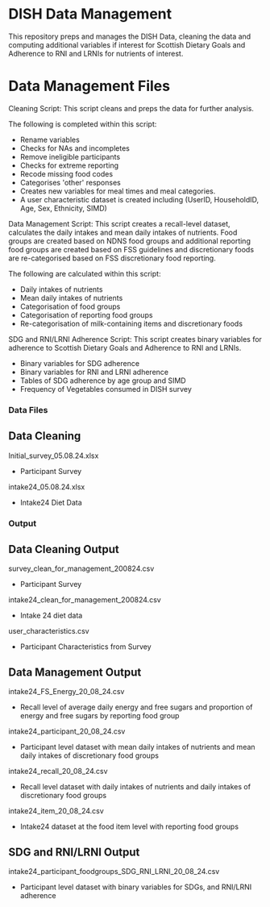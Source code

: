 # DISH Data Management 

This repository preps and manages the DISH Data, cleaning the data and computing additional variables if interest for Scottish Dietary Goals and Adherence to RNI and LRNIs for nutrients of interest. 

# Data Management Files
Cleaning Script: This script cleans and preps the data for further analysis.

The following is completed within this script: 
- Rename variables
- Checks for NAs and incompletes
- Remove ineligible participants
- Checks for extreme reporting
- Recode missing food codes
- Categorises 'other' responses
- Creates new variables for meal times and meal categories.
- A user characteristic dataset is created including (UserID, HouseholdID, Age, Sex, Ethnicity, SIMD)

Data Management Script: This script creates a recall-level dataset, calculates the daily intakes and mean daily intakes of nutrients. Food groups are created based on NDNS food groups and additional reporting food groups are created based on FSS guidelines and discretionary foods are re-categorised based on FSS discretionary food reporting. 

The following are calculated within this script:
- Daily intakes of nutrients
- Mean daily intakes of nutrients
- Categorisation of food groups
- Categorisation of reporting food groups
- Re-categorisation of milk-containing items and discretionary foods

SDG and RNI/LRNI Adherence Script: This script creates binary variables for adherence to Scottish Dietary Goals and Adherence to RNI and LRNIs. 

- Binary variables for SDG adherence
- Binary variables for RNI and LRNI adherence
- Tables of SDG adherence by age group and SIMD
- Frequency of Vegetables consumed in DISH survey

### Data Files
## Data Cleaning
Initial_survey_05.08.24.xlsx
  - Participant Survey
    
intake24_05.08.24.xlsx 
  - Intake24 Diet Data
    


### Output
## Data Cleaning Output

survey_clean_for_management_200824.csv
- Participant Survey

intake24_clean_for_management_200824.csv
- Intake 24 diet data

user_characteristics.csv 
  - Participant Characteristics from Survey


## Data Management Output
intake24_FS_Energy_20_08_24.csv 
   - Recall level of average daily energy and free sugars and proportion of energy and free sugars by reporting food group

intake24_participant_20_08_24.csv
 - Participant level dataset with mean daily intakes of nutrients and mean daily intakes of discretionary food groups

intake24_recall_20_08_24.csv
- Recall level dataset with daily intakes of nutrients and daily intakes of discretionary food groups

intake24_item_20_08_24.csv
- Intake24 dataset at the food item level with reporting food groups 

## SDG and RNI/LRNI Output
intake24_participant_foodgroups_SDG_RNI_LRNI_20_08_24.csv
- Participant level dataset with binary variables for SDGs, and RNI/LRNI adherence


